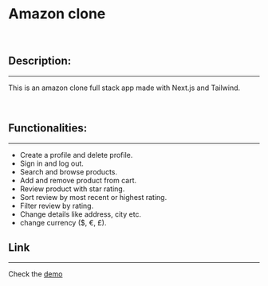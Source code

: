 # Amazon clone

<br/>

## Description:

---

This is an amazon clone full stack app made with Next.js and Tailwind. 

<br/>

## Functionalities:

---

- Create a profile and delete profile.
- Sign in and log out. 
- Search and browse products.
- Add and remove product from cart.
- Review product with star rating.
- Sort review by most recent or highest rating.
- Filter review by rating.
- Change details like address, city etc.
- change currency ($, €, £).

## Link

---

Check the [demo](https://amazon-clone-git-main-gl-cardillo.vercel.app/) 
